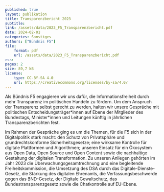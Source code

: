 ```yaml
---
published: true
layout: publikation
title: Transparenzbericht 2023
subtitle: 
link: /assets/data/2023_F5_Transparenzbericht.pdf
date: 2024-02-01
categories: Sonstiges
authors: ["Bündnis F5"]
file:
    format: pdf
    url: /assets/data/2023_F5_Transparenzbericht.pdf
rss:
pages: 2
size: 89,7 kB
license:
    type: CC-BY-SA 4.0
    url: https://creativecommons.org/licenses/by-sa/4.0/
---
```


Als Bündnis F5 engagieren wir uns dafür, die Informationsfreiheit durch mehr Transparenz im politischen Handeln zu fördern. Um dem Anspruch der Transparenz selbst gerecht zu werden, halten wir unsere Gespräche mit politischen Entscheidungsträger\*innen auf Ebene der Mitglieder des Bundestags,  Minister\*innen und Leitungen künftig in jährlichen Transparenzberichten fest. 

Im Rahmen der Gespräche ging es um die Themen, für die F5 sich in der Digitalpolitik stark macht: den Schutz von Privatsphäre und grundrechtskonforme Sicherheitsgesetze; eine wirksame Kontrolle für digitale Plattformen und Algorithmen; unseren Einsatz für ein Ökosystem aus Open Data, Open Source und Open Content sowie die nachhaltige Gestaltung der digitalen Transformation. Zu unseren Anliegen gehörten im Jahr 2023 die Überwachungsgesamtrechnung und eine begleitende Freiheitskommission, die Umsetzung des DSA durch das Digitale-Dienste-Gesetz, die Stärkung des digitalen Ehrenamts, die Verfassungsbeschwerde gegen das BND-Gesetz, der Digitale Gewaltschutz, das Bundestransparenzgesetz sowie die Chatkontrolle auf EU-Ebene.
